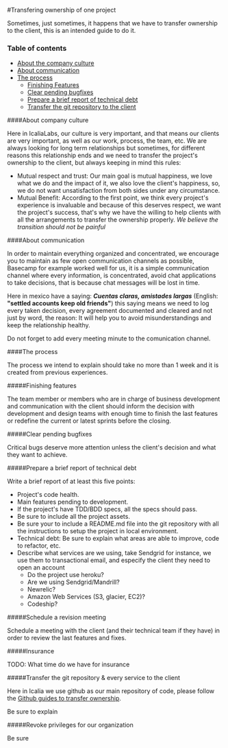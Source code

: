 #Transfering ownership of one project

Sometimes, just sometimes, it happens that we have to transfer ownership to the client, this is an intended guide to do it.

### Table of contents
- [About the company culture](#about-the-company-culture)
- [About communication](#about-communication)
- [The process](#the-process)
  - [Finishing Features](#finishing-features)
  - [Clear pending bugfixes](#clear-pending-bugfixes)
  - [Prepare a brief report of technical debt](#prepare-a-brief-report-of-technical-debt)
  - [Transfer the git repository to the client](#transfer-the-git-repository-to-the-client)

####About company culture

Here in IcaliaLabs, our culture is very important, and that means our clients are very important, as well as our work, process, the team, etc. We are always looking for long term relationships but sometimes, for different reasons this relationship ends and we need to transfer the project's ownership to the client, but always keeping in mind this rules:
- Mutual respect and trust: Our main goal is mutual happiness, we love what we do and the impact of it, we also love the client's happiness, so, we do not want unsatisfaction from both sides under any circumstance.
- Mutual Benefit: According to the first point, we think every project's experience is invaluable and because of this deserves respect, we want the project's success, that's why we have the willing to help clients with all the arrangements to transfer the ownership properly. _We believe the transition should not be painful_

####About communication

In order to maintain everything organized and concentrated, we encourage you to maintain as few open communication channels as possible, Basecamp for example worked well for us, it is a simple communication channel where every information, is concentrated, avoid chat applications to take decisions, that is because chat messages will be lost in time.

Here in mexico have a saying: _**Cuentas claras, amistades largas**_ (English: **"settled accounts keep old friends"**) this saying means we need to log every taken decision, every agreement documented and cleared and not just by word, the reason: It will help you to avoid misunderstandings and keep the relationship healthy.

Do not forget to add every meeting minute to the comunication channel.

####The process

The process we intend to explain should take no more than 1 week and it is created from previous experiences.

#####Finishing features

The team member or members who are in charge of business development and communication with the client should inform the decision with development and design teams with enough time to finish the last features or redefine the current or latest sprints before the closing.

#####Clear pending bugfixes

Critical bugs deserve more attention unless the client's decision and what they want to achieve.

#####Prepare a brief report of technical debt

Write a brief report of at least this five points:

- Project's code health.
- Main features pending to development.
- If the project's have TDD/BDD specs, all the specs should pass.
- Be sure to include all the project assets.
- Be sure your to include a README.md file into the git repository with all the instructions to setup the project in local environment.
- Technical debt: Be sure to explain what areas are able to improve, code to refactor, etc.
- Describe what services are we using, take Sendgrid for instance, we use them to transactional email, and especify the client they need to open an account
  - Do the project use heroku?
  - Are we using Sendgrid/Mandrill?
  - Newrelic?
  - Amazon Web Services (S3, glacier, EC2)?
  - Codeship?


#####Schedule a revision meeting

Schedule a meeting with the client (and their technical team if they have) in order to review the last features and fixes.

#####Insurance

TODO: What time do we have for insurance

#####Transfer the git repository & every service to the client

Here in Icalia we use github as our main repository of code, please follow the [Github guides to transfer ownership](https://help.github.com/articles/transferring-a-repository/).

Be sure to explain

#####Revoke privileges for our organization

Be sure